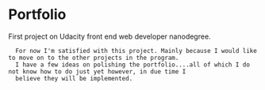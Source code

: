 # Portfolio
First project on Udacity front end web developer nanodegree.

      For now I'm satisfied with this project. Mainly because I would like to move on to the other projects in the program.
      I have a few ideas on polishing the portfolio....all of which I do not know how to do just yet however, in due time I
      believe they will be implemented.
